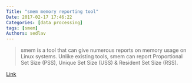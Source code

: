 ```yaml
---
Title: "smem memory reporting tool"
Date: 2017-02-17 17:46:22
Categories: [data processing]
tags: [smem]
Authors: sedlav
---
```


> smem is a tool that can give numerous reports on memory usage on Linux systems. Unlike existing tools, smem can report Proportional Set Size (PSS), Unique Set Size (USS) & Resident Set Size (RSS).

[Link](http://www.2daygeek.com/smem-linux-memory-usage-statistics-reporting-tool/)
